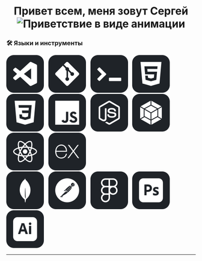 <h1 align="center">Привет всем, меня зовут Сергей <img src="https://github.com/blackcater/blackcater/raw/main/images/Hi.gif" height="30" alt="Приветствие в виде анимации" /></h1>

### 🛠 Языки и инструменты

[![VS Code](./images/vs-code.svg)](https://code.visualstudio.com/)
&nbsp;
[![Git](./images/git.svg)](https://git-scm.com/)
&nbsp;
[![Windows Terminal](./images/terminal.svg)](https://aka.ms/terminal/)
&nbsp;
[![HTML](./images/html5.svg)](https://html.spec.whatwg.org/multipage/)
&nbsp;
[![CSS](./images/css3.svg)](https://www.w3.org/Style/CSS/)
&nbsp;
[![JavaScript](./images/javascript.svg)](https://ecma-international.org/publications-and-standards/standards/ecma-262/)
&nbsp;
[![Node.js](./images/node.js.svg)](https://nodejs.org/)
&nbsp;
[![Webpack](./images/webpack.svg)](https://webpack.js.org/)
&nbsp;
[![React](./images/react.svg)](https://react.dev/)
&nbsp;
[![Express](./images/express.svg)](https://expressjs.com/)
<br />
[![MongoDB](./images/mongodb.svg)](https://www.mongodb.com/)
&nbsp;
[![Postman](./images/postman.svg)](https://www.postman.com/)
&nbsp;
[![Figma](./images/figma.svg)](https://www.figma.com/)
&nbsp;
[![Adobe Photoshop](./images/adobe-photoshop.svg)](https://www.adobe.com/products/photoshop.html)
&nbsp;
[![Adobe Illustrator](./images/adobe-illustrator.svg)](https://www.adobe.com/products/illustrator.html)

<hr />
